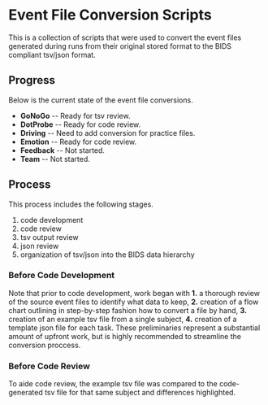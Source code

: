 # Event File Conversion Scripts
This is a collection of scripts that were used to convert the event files generated during runs from their original stored format to the BIDS compliant tsv/json format.

## Progress
Below is the current state of the event file conversions.

+ **GoNoGo** -- Ready for tsv review.
+ **DotProbe** -- Ready for code review.
+ **Driving** -- Need to add conversion for practice files.
+ **Emotion** -- Ready for code review.
+ **Feedback** -- Not started.
+ **Team** -- Not started.

## Process
This process includes the following stages.

1. code development
2. code review
3. tsv output review
4. json review
5. organization of tsv/json into the BIDS data hierarchy

### Before Code Development
Note that prior to code development, work began with **1.** a thorough review of the source event files to identify what data to keep, **2.** creation of a flow chart outlining in step-by-step fashion how to convert a file by hand, **3.** creation of an example tsv file from a single subject, **4.** creation of a template json file for each task. These preliminaries represent a substantial amount of upfront work, but is highly recommended to streamline the conversion proccess.

### Before Code Review
To aide code review, the example tsv file was compared to the code-generated tsv file for that same subject and differences highlighted.


